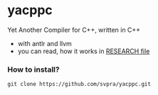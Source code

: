 # yacppc

Yet Another Compiler for C++, written in C++


- with antlr and llvm
- you can read, how it works in [RESEARCH file](https://github.com/svpra/normal-compiler/blob/main/RESEARCH.md)

### How to install?
```
git clone https://github.com/svpra/yacppc.git
```
